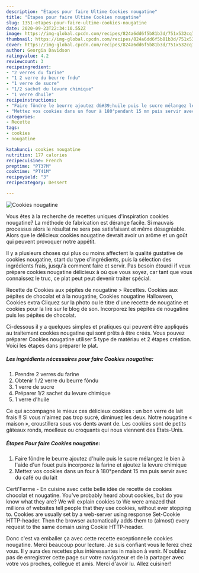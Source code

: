 ```yaml
---
description: "Étapes pour faire Ultime Cookies nougatine"
title: "Étapes pour faire Ultime Cookies nougatine"
slug: 1351-etapes-pour-faire-ultime-cookies-nougatine
date: 2020-09-23T22:34:10.552Z
image: https://img-global.cpcdn.com/recipes/824a6dd6f5b81b3d/751x532cq70/cookies-nougatine-photo-principale-de-la-recette.jpg
thumbnail: https://img-global.cpcdn.com/recipes/824a6dd6f5b81b3d/751x532cq70/cookies-nougatine-photo-principale-de-la-recette.jpg
cover: https://img-global.cpcdn.com/recipes/824a6dd6f5b81b3d/751x532cq70/cookies-nougatine-photo-principale-de-la-recette.jpg
author: Georgia Davidson
ratingvalue: 4.2
reviewcount: 3
recipeingredient:
- "2 verres du farine"
- "1 2 verre du beurre fndu"
- "1 verre de sucre"
- "1/2 sachet du levure chimique"
- "1 verre dhuile"
recipeinstructions:
- "Faire fôndre le beurre ajoutez d&#39;huile puis le sucre mélangez le bien à l&#39;aide d&#39;un fouet puis incorporez la farine et ajoutez la levure chimique"
- "Mettez vos cookies dans un four à 180°pendant 15 mn puis servir avec du café ou du lait"
categories:
- Recette
tags:
- cookies
- nougatine

katakunci: cookies nougatine 
nutrition: 177 calories
recipecuisine: French
preptime: "PT37M"
cooktime: "PT41M"
recipeyield: "3"
recipecategory: Dessert

---
```



![Cookies nougatine](https://img-global.cpcdn.com/recipes/824a6dd6f5b81b3d/751x532cq70/cookies-nougatine-photo-principale-de-la-recette.jpg)

Vous êtes à la recherche de recettes uniques d'inspiration cookies nougatine? La méthode de fabrication est dérange facile. Si mauvais processus alors le résultat ne sera pas satisfaisant et même désagréable. Alors que le délicieux cookies nougatine devrait avoir un arôme et un goût qui peuvent provoquer notre appétit.

Il y a plusieurs choses qui plus ou moins affectent la qualité gustative de cookies nougatine, start du type d'ingrédients, puis la sélection des ingrédients frais, jusqu'à comment faire et servir. Pas besoin étourdi if veux prépare cookies nougatine délicieux à où que vous soyez, car tant que vous connaissez le truc, ce plat peut peut devenir traiter spécial.

Recette de Cookies aux pépites de nougatine &gt; Recettes. Cookies aux pépites de chocolat et à la nougatine, Cookies nougatine Halloween, Cookies extra Cliquez sur la photo ou le titre d&#39;une recette de nougatine et cookies pour la lire sur le blog de son. Incorporez les pépites de nougatine puis les pépites de chocolat.


Ci-dessous il y a quelques simples et pratiques qui peuvent être appliqués au traitement cookies nougatine qui sont prêts à être créés. Vous pouvez préparer Cookies nougatine utiliser 5 type de matériau et 2 étapes création. Voici les étapes dans préparer le plat.

<!--inarticleads1-->

##### Les ingrédients nécessaires pour faire Cookies nougatine:

1. Prendre 2 verres du farine
1. Obtenir 1 /2 verre du beurre fôndu
1.  1 verre de sucre
1. Préparer 1/2 sachet du levure chimique
1.  1 verre d&#39;huile


Ce qui accompagne le mieux ces délicieux cookies : un bon verre de lait frais !! Si vous n&#39;aimez pas trop sucré, diminuez les deux. Notre nougatine « maison », croustillera sous vos dents avant de. Les cookies sont de petits gâteaux ronds, moelleux ou croquants qui nous viennent des Etats-Unis. 

<!--inarticleads2-->

##### Étapes Pour faire Cookies nougatine:

1. Faire fôndre le beurre ajoutez d&#39;huile puis le sucre mélangez le bien à l&#39;aide d&#39;un fouet puis incorporez la farine et ajoutez la levure chimique
1. Mettez vos cookies dans un four à 180°pendant 15 mn puis servir avec du café ou du lait


Certi&#39;Ferme - En cuisine avec cette belle idée de recette de cookies chocolat et nougatine. You&#39;ve probably heard about cookies, but do you know what they are? We will explain cookies to We were amazed that millions of websites tell people that they use cookies, without ever stopping to. Cookies are usually set by a web-server using response Set-Cookie HTTP-header. Then the browser automatically adds them to (almost) every request to the same domain using Cookie HTTP-header. 


Donc c'est va emballer ça avec cette recette exceptionnelle cookies nougatine. Merci beaucoup pour lecture. Je suis confiant vous le ferez chez vous. Il y aura des recettes plus  intéressantes in maison à venir. N'oubliez pas de enregistrer cette page sur votre navigateur et de la partager avec votre vos proches, collègue et amis. Merci d'avoir lu. Allez cuisiner!
